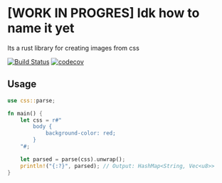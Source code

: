 # [WORK IN PROGRES] Idk how to name it yet

Its a rust library for creating images from css

[![Build Status](https://github.com/unixpariah/css-something/actions/workflows/test.yml/badge.svg)](https://github.com/unixpariah/css-something/actions/workflows/test.yml) [![codecov](https://codecov.io/gh/unixpariah/css-something/graph/badge.svg?token=49LRWZ9D1K)](https://codecov.io/gh/unixpariah/css-something)

## Usage

```rust
use css::parse;

fn main() {
    let css = r#"
        body {
            background-color: red;
        }
    "#;

    let parsed = parse(css).unwrap();
    println!("{:?}", parsed); // Output: HashMap<String, Vec<u8>>
}
```
